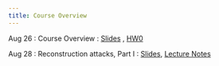 ```yaml
---
title: Course Overview
---
```


Aug 26
: Course Overview
  : [Slides](https://drive.google.com/file/d/1PXlvi5ygoQX6gEhLFY6ONCkESkriSxUZ/view?usp=sharing)
  , [HW0](https://www.overleaf.com/read/fmybyrsrstqg#98d050)


Aug 28
: Reconstruction attacks, Part I
  : [Slides](https://drive.google.com/file/d/1Ah26qmHGw4umXBRDZv10q6_zWl3b-tZP/view?usp=sharing), [Lecture Notes](https://drive.google.com/file/d/12RcDg54zBFhMc6a_tZNLMIBk6EXBsM5V/view?usp=sharing)

